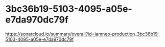 # 3bc36b19-5103-4095-a05e-e7da970dc79f
https://sonarcloud.io/summary/overall?id=iamneo-production_3bc36b19-5103-4095-a05e-e7da970dc79f
